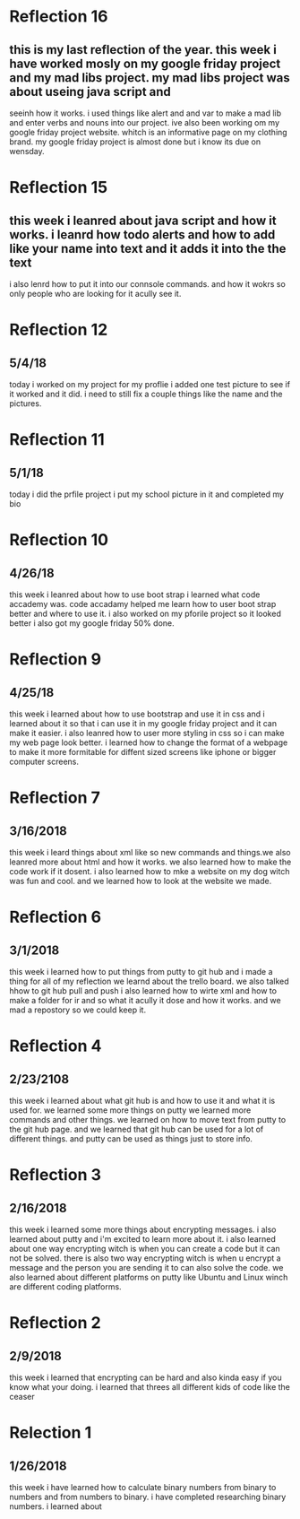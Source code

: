 # Reflection 16
## this is my last reflection of the year. this week i have worked mosly on my google friday project and my mad libs project. my mad libs project was about useing java script and 
seeinh how it works. i used things like alert and and var to make a mad lib and enter verbs and nouns into our project. ive also been working om my google friday project website. whitch 
is an informative page on my clothing brand. my google friday project is almost done but i know its due on wensday. 



# Reflection 15
## this week i leanred about java script and how it works. i leanrd how todo alerts and how to add like your name into text and it adds it into the the text
i also lenrd how to put it into our connsole commands. and how it wokrs so only people who are looking for it acully see it. 

# Reflection 12 
## 5/4/18
today i worked on my project for my proflie i added one test picture to see if it worked and it did. i need to still fix a couple things like the name and the pictures.



# Reflection 11
## 5/1/18
 today i did the prfile project i put my school picture in it and completed my bio 


# Reflection 10
## 4/26/18
  this week i leanred about how to use boot strap i learned what code accademy was. code accadamy helped me learn how to user boot strap better and where to use it. i also worked on 
my pforile project so it looked better i also got my google friday 50% done.


# Reflection 9
## 4/25/18
  this week i learned about how to use bootstrap and use it in css and i learned about it so that i can use it in my google friday project and it can make it easier. i also leanred how 
 to user more styling in css so i can make my web page look better. i learned how to change the format of a webpage to make it more formitable for diffent sized screens like iphone or bigger
 computer screens.

# Reflection 7
## 3/16/2018
 this week i leard things about xml like so new commands and things.we also leanred more about html and how it works. we also learned how to make the code work if it dosent.
 i also learned how to mke a website on my dog witch was fun and cool. and we learned how to look at the website we made.




# Reflection 6
## 3/1/2018
 this week i learned how to put things from putty to git hub and i made a thing for all of my reflection we learnd about the trello board. we also talked hhow to git hub pull and push
i also learned how to wirte xml and how to make a folder for ir and so what it acully it dose and how it works. and we mad a repostory so we could keep it.


# Reflection 4
## 2/23/2108
 this week i learned about what git hub is and how to use it and what it is used for. we learned some more things on
 putty we learned more commands and other things. we learned on how to move text from putty to the git hub page. and
 we learned that git hub can be used for a lot of different things. and putty can be used as things just to store info.



# Reflection 3
## 2/16/2018
 this week i learned some more things about encrypting messages. i also learned about putty and i'm excited to learn more
 about it. i also learned about one way encrypting witch is when you can create a code but it can not be solved. there is
 also two way encrypting witch is when u encrypt a message and the person you are sending it to can also solve the code.
 we also learned about different platforms on putty like Ubuntu and Linux winch are different coding platforms.



# Reflection 2
## 2/9/2018
this week i learned that encrypting can be hard and also kinda easy if you know what your doing. i learned that threes all different kids of code like the ceaser



# Relection 1
## 1/26/2018
 this week i have learned how to calculate binary numbers from binary to numbers and from numbers to binary. i have completed researching binary numbers. i learned about



